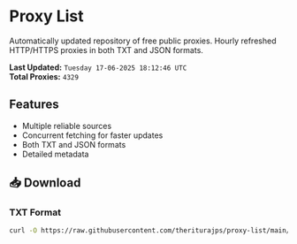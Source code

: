 # Proxy List

Automatically updated repository of free public proxies. Hourly refreshed HTTP/HTTPS proxies in both TXT and JSON formats.

**Last Updated:** `Tuesday 17-06-2025 18:12:46 UTC`  
**Total Proxies:** `4329`

## Features
- Multiple reliable sources
- Concurrent fetching for faster updates
- Both TXT and JSON formats
- Detailed metadata

## 📥 Download

### TXT Format
```bash
curl -O https://raw.githubusercontent.com/theriturajps/proxy-list/main/proxies.txt